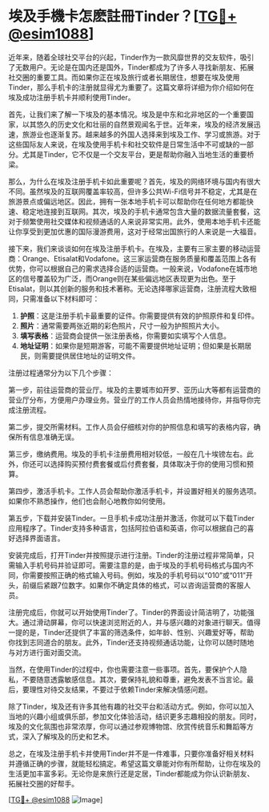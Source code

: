 # 埃及手機卡怎麽註冊Tinder？[[TG💪+ @esim1088](https://t.me/s/esim1088)]

近年来，随着全球社交平台的兴起，Tinder作为一款风靡世界的交友软件，吸引了无数用户。无论是在国内还是国外，Tinder都成为了许多人寻找新朋友、拓展社交圈的重要工具。而如果你正在埃及旅行或者长期居住，想要在埃及使用Tinder，那么手机卡的注册就显得尤为重要了。这篇文章将详细为你介绍如何在埃及成功注册手机卡并顺利使用Tinder。

首先，让我们来了解一下埃及的基本情况。埃及是中东和北非地区的一个重要国家，以其悠久的历史文化和壮丽的自然景观闻名于世。近年来，埃及的经济发展迅速，旅游业也逐渐复苏。越来越多的外国人选择来到埃及工作、学习或旅游。对于这些国际友人来说，在埃及使用手机卡和社交软件是日常生活中不可或缺的一部分。尤其是Tinder，它不仅是一个交友平台，更是帮助你融入当地生活的重要桥梁。

那么，为什么在埃及注册手机卡如此重要呢？首先，埃及的网络环境与国内有很大不同。虽然埃及的互联网覆盖率较高，但许多公共Wi-Fi信号并不稳定，尤其是在旅游景点或偏远地区。因此，拥有一张本地手机卡可以帮助你在任何地方都能快速、稳定地连接到互联网。其次，埃及的手机卡通常包含大量的数据流量套餐，这对于频繁使用社交媒体和视频通话的人来说非常实用。此外，使用本地手机卡还能让你享受到更加优惠的国际漫游费用，这对于经常出国旅行的人来说是一大福音。

接下来，我们来谈谈如何在埃及注册手机卡。在埃及，主要有三家主要的移动运营商：Orange、Etisalat和Vodafone。这三家运营商在服务质量和覆盖范围上各有优势，你可以根据自己的需求选择合适的运营商。一般来说，Vodafone在城市地区的信号覆盖较为广泛，而Orange则在某些偏远地区表现更为出色。至于Etisalat，则以其创新的服务和技术著称。无论选择哪家运营商，注册流程大致相同，只需准备以下材料即可：

1. **护照**：这是注册手机卡最重要的证件。你需要提供有效的护照原件和复印件。
2. **照片**：通常需要两张近期的彩色照片，尺寸一般为护照照片大小。
3. **填写表格**：运营商会提供一张注册表格，你需要如实填写个人信息。
4. **地址证明**：如果你是短期游客，可能不需要提供地址证明；但如果是长期居民，则需要提供居住地址的证明文件。

注册过程通常分为以下几个步骤：

第一步，前往运营商的营业厅。埃及的主要城市如开罗、亚历山大等都有运营商的营业厅分布，方便用户办理业务。营业厅的工作人员会热情地接待你，并指导你完成注册流程。

第二步，提交所需材料。工作人员会仔细核对你的护照信息和填写的表格内容，确保所有信息准确无误。

第三步，缴纳费用。埃及的手机卡注册费用相对较低，一般在几十埃镑左右。此外，你还可以选择购买预付费套餐或后付费套餐，具体取决于你的使用习惯和预算。

第四步，激活手机卡。工作人员会帮助你激活手机卡，并设置好相关的服务选项。如果你不熟悉操作，他们也会耐心地教你如何使用。

第五步，下载并安装Tinder。一旦手机卡成功注册并激活，你就可以下载Tinder应用程序了。Tinder支持多种语言，包括阿拉伯语和英语，你可以根据自己的喜好选择界面语言。

安装完成后，打开Tinder并按照提示进行注册。Tinder的注册过程非常简单，只需输入手机号码并验证即可。需要注意的是，由于埃及的手机号码格式与国内不同，你需要按照正确的格式输入号码。例如，埃及的手机号码以“010”或“011”开头，前缀后紧跟7位数字。如果你不确定具体的格式，可以咨询运营商的客服人员。

注册完成后，你就可以开始使用Tinder了。Tinder的界面设计简洁明了，功能强大。通过滑动屏幕，你可以快速浏览附近的人，并与感兴趣的对象进行聊天。值得一提的是，Tinder还提供了丰富的筛选条件，如年龄、性别、兴趣爱好等，帮助你找到志同道合的朋友。此外，Tinder还支持视频通话功能，让你可以随时随地与对方进行面对面交流。

当然，在使用Tinder的过程中，你也需要注意一些事项。首先，要保护个人隐私，不要随意透露敏感信息。其次，要保持礼貌和尊重，避免发表不当言论。最后，要理性对待交友结果，不要过于依赖Tinder来解决情感问题。

除了Tinder，埃及还有许多其他有趣的社交平台和活动方式。例如，你可以加入当地的兴趣小组或俱乐部，参加文化体验活动，结识更多志趣相投的朋友。同时，埃及的文化氛围也非常浓厚，你可以通过参观博物馆、欣赏传统音乐和舞蹈等方式，深入了解埃及的历史和艺术。

总之，在埃及注册手机卡并使用Tinder并不是一件难事，只要你准备好相关材料并遵循正确的步骤，就能轻松搞定。希望这篇文章能对你有所帮助，让你在埃及的生活更加丰富多彩。无论你是来旅行还是定居，Tinder都能成为你认识新朋友、拓展社交圈的好帮手。

[[TG💪+ @esim1088](https://t.me/s/esim1088) ![Image](https://i.postimg.cc/4NQfJmqS/Snipaste-2025-05-13-00-14-12.png)]